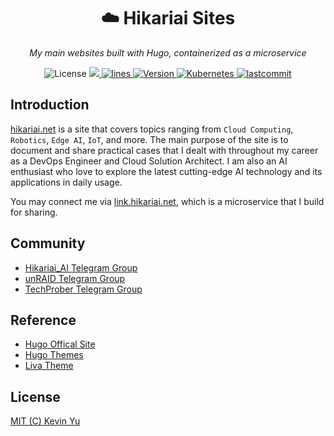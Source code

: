 <h1 align="center"> ☁️ Hikariai Sites</h1>
<p align="center">
    <em>My main websites built with Hugo, containerized as a microservice</em>
</p>

<p align="center">
    <img src="https://img.shields.io/github/license/yqlbu/hikariai-web?color=critical" alt="License"/>
    <a href="https://hits.seeyoufarm.com">
      <img src="https://hits.seeyoufarm.com/api/count/incr/badge.svg?url=https%3A%2F%2Fgithub.com%2Fyqlbu%2Fhikariai-web&count_bg=%23D055FF&title_bg=%23555555&icon=&icon_color=%23E7E7E7&title=hits&edge_flat=false"/>
    </a>
    <a href="https://img.shields.io/tokei/lines/github/yqlbu/hikariai-web?color=orange">
      <img src="https://img.shields.io/tokei/lines/github/yqlbu/hikariai-web?color=orange" alt="lines">
    </a>
    <a href="https://hub.docker.com/repository/docker/hikariai/">
        <img src="https://img.shields.io/badge/docker-v20.10.7-blue" alt="Version">
    </a>
    <a href="https://github.com/yqlbu/hikariai-web">
        <img src="https://img.shields.io/badge/kubernetes-v1.22-navy.svg" alt="Kubernetes"/>
    </a>
    <a href="https://github.com/yqlbu/hikariai-web">
        <img src="https://img.shields.io/github/last-commit/yqlbu/hikariai-web" alt="lastcommit"/>
    </a>

</p>

## Introduction

[hikariai.net](https://hikariai.net) is a site that covers topics ranging from `Cloud Computing`, `Robotics`, `Edge AI`, `IoT`, and more. The main purpose of the site is to document and share practical cases that I dealt with throughout my career as a DevOps Engineer and Cloud Solution Architect. I am also an AI enthusiast who love to explore the latest cutting-edge AI technology and its applications in daily usage.

You may connect me via [link.hikariai.net](https://link.hikariai.net), which is a microservice that I build for sharing.

## Community

- [Hikariai_AI Telegram Group](https://t.me/hikariai_channel)
- [unRAID Telegram Group](https://t.me/unraid_zh)
- [TechProber Telegram Group](https://t.me/joinchat/7AG3aEQ5I00wY2Q5)

## Reference

- [Hugo Offical Site](https://gohugo.io/)
- [Hugo Themes](https://themes.gohugo.io)
- [Liva Theme](https://docs.gethugothemes.com/liva/)

## License

[MIT (C) Kevin Yu](https://github.com/yqlbu/hikariai-web/blob/master/LICENSE)
